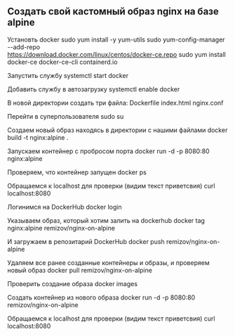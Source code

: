 ## Создать свой кастомный образ nginx на базе alpine

Установть docker
sudo yum install -y yum-utils
sudo yum-config-manager \
	--add-repo \
	https://download.docker.com/linux/centos/docker-ce.repo
sudo yum install docker-ce docker-ce-cli containerd.io

Запустить службу
systemctl start docker

Добавить службу в автозагрузку
systemctl enable docker

В новой директории создать три файла:
Dockerfile  index.html  nginx.conf

Перейти в суперпользователя
sudo su

Создаем новый образ находясь в директории с нашими файлами
docker build -t nginx:alpine .

Запускаем контейнер с пробросом порта
docker run -d -p 8080:80 nginx:alpine

Проверяем, что контейнер запущен
docker ps

Обращаемся к localhost для проверки (видим текст приветсвия)
curl localhost:8080

Логинимся на DockerHub
docker login

Указываем образ, который хотим залить на dockerhub
docker tag nginx:alpine remizov/nginx-on-alpine

И загружаем в репозитарий DockerHub
docker push remizov/nginx-on-alpine

Удаляем все ранее созданные контейнеры и образы, и проверяем новый образ
docker pull remizov/nginx-on-alpine

Проверить создание образа
docker images

Создать контейнер из нового образа
docker run -d -p 8080:80 remizov/nginx-on-alpine

Обращаемся к localhost для проверки (видим текст приветсвия)
curl localhost:8080

